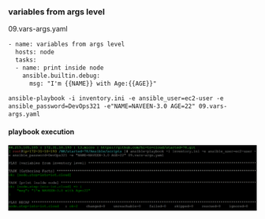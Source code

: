 ### variables from args level
09.vars-args.yaml
```
- name: variables from args level
  hosts: node
  tasks:
  - name: print inside node
    ansible.builtin.debug:
      msg: "I'm {{NAME}} with Age:{{AGE}}"
```
```
ansible-playbook -i inventory.ini -e ansible_user=ec2-user -e ansible_password=DevOps321 -e"NAME=NAVEEN-3.0 AGE=22" 09.vars-args.yaml
```
#### playbook execution
![ping-playbook](../img/vars-args-playbook.png)